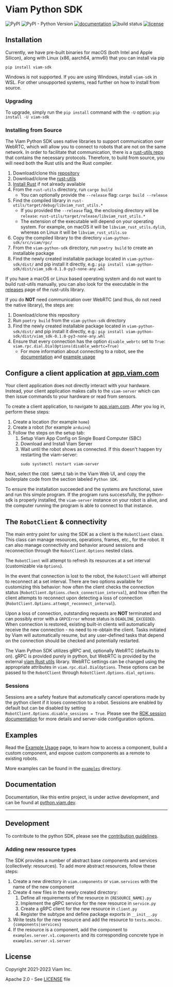 # Viam Python SDK
![PyPI](https://img.shields.io/pypi/v/viam-sdk)
![PyPI - Python Version](https://img.shields.io/pypi/pyversions/viam-sdk)
[![documentation](https://img.shields.io/static/v1?label=docs&message=python.viam.dev&color=lightgray)](https://python.viam.dev)
![build status](https://github.com/viamrobotics/python-sdk/actions/workflows/test.yml/badge.svg)
[![license](https://img.shields.io/badge/license-Apache_2.0-blue)](https://github.com/viamrobotics/viam-python-sdk/blob/main/LICENSE)

## Installation
Currently, we have pre-built binaries for macOS (both Intel and Apple Silicon), along with Linux (x86, aarch64, armv6l) that you can install via pip

`pip install viam-sdk`

Windows is not supported. If you are using Windows, install `viam-sdk` in WSL. For other unsupported systems, read further on how to install from source.

### Upgrading
To upgrade, simply run the `pip install` command with the `-U` option:
`pip install -U viam-sdk`

### Installing from Source
The Viam Python SDK uses native libraries to support communication over WebRTC, which will allow you to connect to robots that are not on the same network. In order to facilitate that communication, there is a [rust-utils repo](https://github.com/viamrobotics/rust-utils) that contains the necessary protocols. Therefore, to build from source, you will need both the Rust utils and the Rust compiler.

1. Download/clone this [repository](https://github.com/viamrobotics/viam-python-sdk)
1. Download/clone the [rust-utils](https://github.com/viamrobotics/rust-utils)
1. [Install Rust](https://www.rust-lang.org/tools/install) if not already available
1. From the `rust-utils` directory, run `cargo build`
    * You can optionally provide the `--release` flag: `cargo build --release`
1. Find the compiled library in `rust-utils/target/debug/libviam_rust_utils.*`
    * If you provided the `--release` flag, the enclosing directory will be `release`: `rust-utils/target/release/libviam_rust_utils.*`
    * The extension of the executable will depend on your operating system. For example, on macOS it will be `libviam_rust_utils.dylib`, whereas on Linux it will be `libviam_rust_utils.so`
1. Copy the compiled library to the directory `viam-python-sdk/src/viam/rpc/`
1. From the `viam-python-sdk` directory, run `poetry build` to create an installable package
1. Find the newly created installable package located in `viam-python-sdk/dist/` and pip install it directly, e.g.: `pip install viam-python-sdk/dist/viam_sdk-0.1.0-py3-none-any.whl`

If you have a macOS or Linux based operating system and do not want to build rust-utils manually, you can also look for the executable in the [releases](https://github.com/viamrobotics/rust-utils/releases/latest) page of the rust-utils library.


If you do **NOT** need communication over WebRTC (and thus, do not need the native library), the steps are:

1. Download/clone this repository
1. Run `poetry build` from the `viam-python-sdk` directory
1. Find the newly created installable package located in `viam-python-sdk/dist/` and pip install it directly, e.g.: `pip install viam-python-sdk/dist/viam_sdk-0.1.0-py3-none-any.whl`
1. Ensure that every connection has the option `disable_webrtc` set to `True`: `viam.rpc.dial.DialOptions(disable_webrtc=True)`
    * For more information about connecting to a robot, see the [documentation](https://python.viam.dev) and [example usage](https://python.viam.dev/examples/example.html)

## Configure a client application at [app.viam.com](https://app.viam.com)

Your client application does not directly interact with your hardware. Instead, your client application makes calls to the `viam-server` which can then issue commands to your hardware or read from sensors.

To create a client application, to navigate to [app.viam.com](https://app.viam.com). After you log in, perform these steps:

1. Create a location (for example `home`)
2. Create a robot (for example `arduino`)
3. Follow the steps on the setup tab:
   1. Setup Viam App Config on Single Board Computer (SBC)
   2. Download and Install Viam Server
   3. Wait until the robot shows as connected. If this doesn't happen try restarting the viam-server:
      ```
      sudo systemctl restart viam-server
      ```

Next, select the `CODE SAMPLE` tab in the Viam Web UI, and copy the boilerplate code from the section labeled `Python SDK`.

To ensure the installation succeeded and the systems are functional, save and run this simple program. If the program runs successfully, the python-sdk is properly installed, the `viam-server` instance on your robot is alive, and the computer running the program is able to connect to that instance.

## The `RobotClient` & connectivity

The main entry point for using the SDK as a client is the `RobotClient` class. This class can manage resources, operations, frames, etc., for the robot. It can also manage connectivity and behavior around sessions and reconnection through the `RobotClient.Options` nested class.

The `RobotClient` will attempt to refresh its resources at a set interval (customizable via `Options`).

In the event that connection is lost to the robot, the `RobotClient` will attempt to reconnect at a set interval. There are two options available for customizing this behavior: how often the client checks the connection status (`RobotClient.Options.check_connection_interval`), and how often the client attempts to reconnect upon detecting a loss of connection (`RobotClient.Options.attempt_reconnect_interval`).

Upon a loss of connection, outstanding requests are **NOT** terminated and can possibly error with a `GRPCError` whose status is `DEADLINE_EXCEEDED`. When connection is restored, existing built-in clients will automatically receive the new connection - no need to re-obtain the client. Tasks initiated by Viam will automatically resume, but any user-defined tasks that depend on the connection should be checked and potentially restarted.

The Viam Python SDK utilizes gRPC and, optionally WebRTC (defaults to on). gRPC is provided purely in python, but WebRTC is provided by the external [viam Rust utils](https://github.com/viamrobotics/rust-utils) library. WebRTC settings can be changed using the appropriate attributes in `viam.rpc.dial.DialOptions`. These options can be passed to the `RobotClient` through `RobotClient.Options.dial_options`.

### Sessions

Sessions are a safety feature that automatically cancel operations made by the python client if it loses connection to a robot. Sessions are enabled by default but can be disabled by setting `RobotClient.Options.disable_sessions = True`. Please see the [RDK session documentation](https://pkg.go.dev/go.viam.com/rdk/session) for more details and server-side configuration options.

## Examples
Read the [Example Usage](https://python.viam.dev/examples/example.html) page, to learn how to access a component, build a custom component, and expose
custom components as a remote to existing robots.

More examples can be found in the [`examples`](/examples) directory.

## Documentation
Documentation, like this entire project, is under active development, and can be found at [python.viam.dev](https://python.viam.dev).

---
## Development
To contribute to the python SDK, please see the [contribution guidelines](https://python.viam.dev/contributing.html).

### Adding new resource types
The SDK provides a number of abstract base components and services (collectively: resources). To add more abstract resources, follow these steps:

1. Create a new directory in `viam.components` or `viam.services` with the name of the new component
1. Create 4 new files in the newly created directory:
    1. Define all requirements of the resource in `{RESOURCE_NAME}.py`
    1. Implement the gRPC service for the new resource in `service.py`
    1. Create a gRPC client for the new resource in `client.py`
    1. Register the subtype and define package exports in `__init__.py`
1. Write tests for the new resource and add the resource to `tests.mocks.{components|services}`
1. If the resource is a component, add the component to `examples.server.v1.components` and its corresponding concrete type in `examples.server.v1.server`

## License
Copyright 2021-2023 Viam Inc.

Apache 2.0 - See [LICENSE](https://github.com/viamrobotics/viam-python-sdk/blob/main/LICENSE) file
